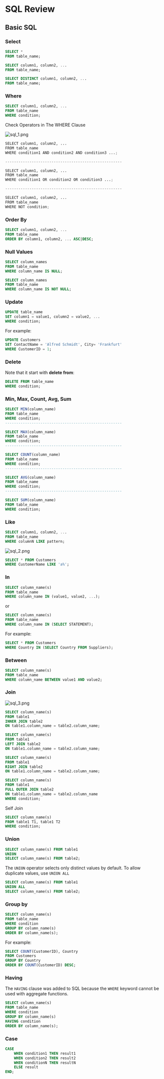 # SQL Review



## Basic SQL

### Select

```sql
SELECT *
FROM table_name;
```

```sql
SELECT column1, column2, ...
FROM table_name;
```

```sql
SELECT DISTINCT column1, column2, ...
FROM table_name;
```



### Where

```sql
SELECT column1, column2, ...
FROM table_name
WHERE condition;
```

Check Operators in The WHERE Clause

![sql_1.png](https://github.com/dongzhang84/Study_Notes/blob/main/figures/SQL/sql_1.png?raw=true)

```python
SELECT column1, column2, ...
FROM table_name
WHERE condition1 AND condition2 AND condition3 ...;

-----------------------------------------------------

SELECT column1, column2, ...
FROM table_name
WHERE condition1 OR condition2 OR condition3 ...;

-----------------------------------------------------

SELECT column1, column2, ...
FROM table_name
WHERE NOT condition;
```



### Order By

```sql
SELECT column1, column2, ...
FROM table_name
ORDER BY column1, column2, ... ASC|DESC;
```



### Null Values

```sql
SELECT column_names
FROM table_name
WHERE column_name IS NULL;
```

```sql
SELECT column_names
FROM table_name
WHERE column_name IS NOT NULL;
```



### Update

```sql
UPDATE table_name
SET column1 = value1, column2 = value2, ...
WHERE condition;
```

For example: 

```sql
UPDATE Customers
SET ContactName = 'Alfred Schmidt', City= 'Frankfurt'
WHERE CustomerID = 1;
```



### Delete

Note that it start with **delete from**:

```sql
DELETE FROM table_name 
WHERE condition;
```



### Min, Max, Count, Avg, Sum

```sql
SELECT MIN(column_name)
FROM table_name
WHERE condition;
-----------------------------------------------------

SELECT MAX(column_name)
FROM table_name
WHERE condition;
-----------------------------------------------------

SELECT COUNT(column_name)
FROM table_name
WHERE condition;
-----------------------------------------------------

SELECT AVG(column_name)
FROM table_name
WHERE condition;
-----------------------------------------------------

SELECT SUM(column_name)
FROM table_name
WHERE condition;
```



### Like

```sql
SELECT column1, column2, ...
FROM table_name
WHERE columnN LIKE pattern;
```

![sql_2.png](https://github.com/dongzhang84/Study_Notes/blob/main/figures/SQL/sql_2.png?raw=true)

```sql
SELECT * FROM Customers
WHERE CustomerName LIKE 'a%';
```



### In

```sql
SELECT column_name(s)
FROM table_name
WHERE column_name IN (value1, value2, ...);
```

or

```sql
SELECT column_name(s)
FROM table_name
WHERE column_name IN (SELECT STATEMENT);
```

For example:

```sql
SELECT * FROM Customers
WHERE Country IN (SELECT Country FROM Suppliers);
```



### Between 

```sql
SELECT column_name(s)
FROM table_name
WHERE column_name BETWEEN value1 AND value2;
```



### Join

![sql_3.png](https://github.com/dongzhang84/Study_Notes/blob/main/figures/SQL/sql_3.png?raw=true)

```sql
SELECT column_name(s)
FROM table1
INNER JOIN table2
ON table1.column_name = table2.column_name;
```

```sql
SELECT column_name(s)
FROM table1
LEFT JOIN table2
ON table1.column_name = table2.column_name;
```

```sql
SELECT column_name(s)
FROM table1
RIGHT JOIN table2
ON table1.column_name = table2.column_name;
```

```sql
SELECT column_name(s)
FROM table1
FULL OUTER JOIN table2
ON table1.column_name = table2.column_name
WHERE condition;
```

Self Join

```sql
SELECT column_name(s)
FROM table1 T1, table1 T2
WHERE condition;
```



### Union

```sql
SELECT column_name(s) FROM table1
UNION
SELECT column_name(s) FROM table2;
```

The `UNION` operator selects only distinct values by default. To allow duplicate values, use `UNION ALL`

```sql
SELECT column_name(s) FROM table1
UNION ALL
SELECT column_name(s) FROM table2;
```



### Group by

```sql
SELECT column_name(s)
FROM table_name
WHERE condition
GROUP BY column_name(s)
ORDER BY column_name(s);
```

For example:

```sql
SELECT COUNT(CustomerID), Country
FROM Customers
GROUP BY Country
ORDER BY COUNT(CustomerID) DESC;
```



### Having

The `HAVING` clause was added to SQL because the `WHERE` keyword cannot be used with aggregate functions.

```sql
SELECT column_name(s)
FROM table_name
WHERE condition
GROUP BY column_name(s)
HAVING condition
ORDER BY column_name(s);
```



### Case

```sql
CASE
    WHEN condition1 THEN result1
    WHEN condition2 THEN result2
    WHEN conditionN THEN resultN
    ELSE result
END;
```

